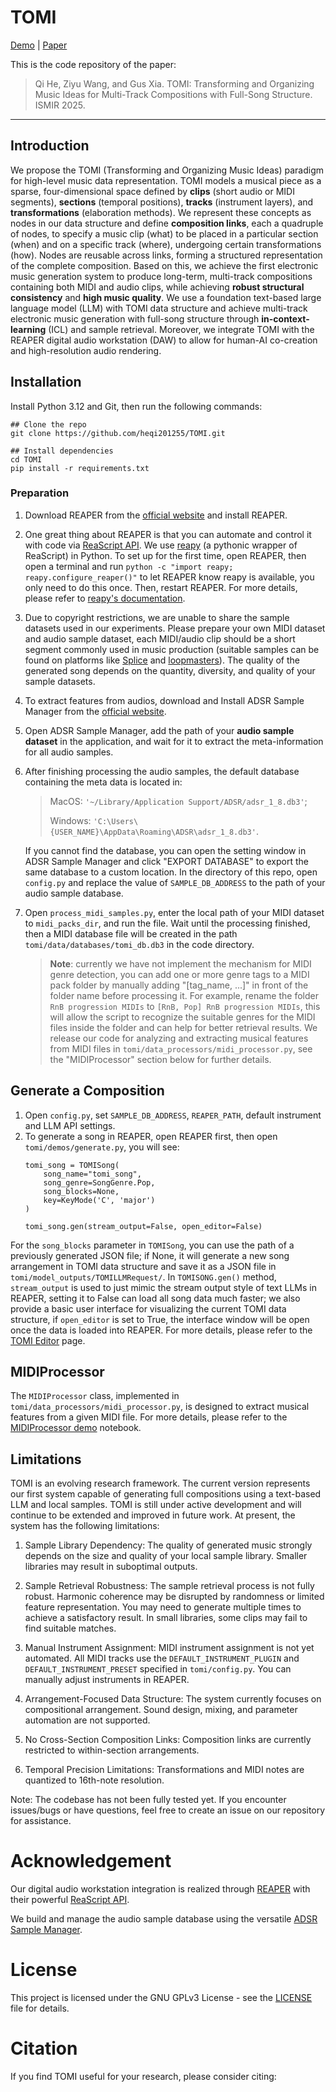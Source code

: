 # TOMI

[Demo](https://tomi-2025.github.io/) | [Paper]()

This is the code repository of the paper:

> Qi He, Ziyu Wang, and Gus Xia. TOMI: Transforming and Organizing Music Ideas for Multi-Track Compositions with Full-Song Structure. ISMIR 2025.
---
## Introduction
We propose the TOMI (Transforming and Organizing Music Ideas) paradigm for high-level music data representation.
TOMI models a musical piece as a sparse, four-dimensional space defined by **clips** (short audio or MIDI segments),
**sections** (temporal positions), **tracks** (instrument layers), and **transformations** (elaboration methods).
We represent these concepts as nodes in our data structure and define **composition links**, each a quadruple of nodes, to specify a music clip (what) to be placed in a particular section (when) and on a specific track (where), undergoing certain transformations (how). Nodes are reusable across links, forming a structured representation of the complete composition.
Based on this, we achieve the first electronic music generation system
to produce long-term, multi-track compositions containing both MIDI and audio clips, while achieving **robust structural consistency** and **high music quality**. We use
a foundation text-based large language model (LLM) with TOMI data structure and achieve multi-track electronic music generation with full-song structure through **in-context-learning** (ICL) and sample retrieval.
Moreover, we integrate TOMI with the REAPER digital audio workstation (DAW) to allow for human-AI co-creation and high-resolution audio rendering.


## Installation
Install Python 3.12 and Git, then run the following commands:
```
## Clone the repo
git clone https://github.com/heqi201255/TOMI.git

## Install dependencies
cd TOMI
pip install -r requirements.txt
```

### Preparation
1. Download REAPER from the [official website](https://www.reaper.fm/) and install REAPER.
2. One great thing about REAPER is that you can automate and control it with code via [ReaScript API](https://www.reaper.fm/sdk/reascript/reascript.php).
   We use [reapy](https://github.com/RomeoDespres/reapy) (a pythonic wrapper of ReaScript) in Python. To set up for the first time, open REAPER, then open a
   terminal and run `python -c "import reapy; reapy.configure_reaper()"` to let REAPER know reapy is available, you only need to do this once. Then,
   restart REAPER. For more details, please refer to [reapy's documentation](https://python-reapy.readthedocs.io/en/latest/install_guide.html).
3. Due to copyright restrictions, we are unable to share the sample datasets used in our experiments. Please prepare your own MIDI dataset and audio sample dataset, each MIDI/audio clip should be a
   short segment commonly used in music production (suitable samples can be found on platforms like [Splice](https://splice.com/) and [loopmasters](https://www.loopmasters.com/)).
   The quality of the generated song depends on the quantity, diversity, and quality of your sample datasets.
4. To extract features from audios, download and Install ADSR Sample Manager from the [official website](https://www.adsrsounds.com/product/software/adsr-sample-manager/).
5. Open ADSR Sample Manager, add the path of your **audio sample dataset** in the application, and wait for it to extract the meta-information for all audio samples.
6. After finishing processing the audio samples, the default database containing the meta data is located in:
   >   MacOS: `'~/Library/Application Support/ADSR/adsr_1_8.db3'`;
   >
   >   Windows: `'C:\Users\{USER_NAME}\AppData\Roaming\ADSR\adsr_1_8.db3'`.

   If you cannot find the database, you can open the setting window in ADSR Sample Manager and click "EXPORT DATABASE" to export the same database to a custom location.
   In the directory of this repo, open `config.py` and replace the value of `SAMPLE_DB_ADDRESS` to the path of your audio sample database.
7. Open `process_midi_samples.py`, enter the local path of your MIDI dataset to `midi_packs_dir`, and run the file. Wait until the processing finished, then a MIDI database file will be created
   in the path `tomi/data/databases/tomi_db.db3` in the code directory.

   >**Note**: currently we have not implement the mechanism for MIDI genre detection, you can add one or more genre tags to a MIDI pack folder by manually adding "[tag_name, ...]" in front of the folder name before processing it. For example,
   rename the folder `RnB progression MIDIs` to `[RnB, Pop] RnB progression MIDIs`, this will allow the script to recognize the suitable genres for the MIDI files inside the folder and can help for better
   retrieval results. We release our code for analyzing and extracting musical features from MIDI files in `tomi/data_processors/midi_processor.py`, see the "MIDIProcessor" section below for further details.

## Generate a Composition
1. Open `config.py`, set `SAMPLE_DB_ADDRESS`, `REAPER_PATH`, default instrument and LLM API settings.
2. To generate a song in REAPER, open REAPER first, then open `tomi/demos/generate.py`, you will see:
   ```
   tomi_song = TOMISong(
       song_name="tomi_song",
       song_genre=SongGenre.Pop,
       song_blocks=None,
       key=KeyMode('C', 'major')
   )
   
   tomi_song.gen(stream_output=False, open_editor=False)
   ```
For the `song_blocks` parameter in `TOMISong`, you can use the path of a previously generated JSON file; if None, it will generate a new song arrangement in TOMI data structure and save it as a JSON file in `tomi/model_outputs/TOMILLMRequest/`.
In `TOMISONG.gen()` method, `stream_output` is used to just mimic the stream output style of text LLMs in REAPER, setting it to False can load all song data much faster; we also provide a basic user interface for visualizing the current TOMI data structure, if `open_editor` is set to True, the interface window will be open once the data is loaded into REAPER. For more details, please refer to the [TOMI Editor](tomi/editor/README.md) page.

## MIDIProcessor
The `MIDIProcessor` class, implemented in `tomi/data_processors/midi_processor.py`, is designed to extract musical features from a given MIDI file. For more details, please refer to the [MIDIProcessor demo](tomi/demos/midi_stem_extraction_demo/midi_stem_extraction_demo.ipynb) notebook.

## Limitations
TOMI is an evolving research framework. The current version represents our first system capable of generating full compositions using a text-based LLM and local samples.
TOMI is still under active development and will continue to be extended and improved in future work. At present, the system has the following limitations:
1. Sample Library Dependency:
The quality of generated music strongly depends on the size and quality of your local sample library. Smaller libraries may result in suboptimal outputs.

2. Sample Retrieval Robustness:
The sample retrieval process is not fully robust. Harmonic coherence may be disrupted by randomness or limited feature representation. You may need to generate multiple times to achieve a satisfactory result. In small libraries, some clips may fail to find suitable matches.

3. Manual Instrument Assignment:
MIDI instrument assignment is not yet automated. All MIDI tracks use the `DEFAULT_INSTRUMENT_PLUGIN` and `DEFAULT_INSTRUMENT_PRESET` specified in `tomi/config.py`. You can manually adjust instruments in REAPER.

4. Arrangement-Focused Data Structure:
The system currently focuses on compositional arrangement. Sound design, mixing, and parameter automation are not supported.

5. No Cross-Section Composition Links:
Composition links are currently restricted to within-section arrangements.

6. Temporal Precision Limitations:
Transformations and MIDI notes are quantized to 16th-note resolution.

Note: The codebase has not been fully tested yet. If you encounter issues/bugs or have questions, feel free to create an issue on our repository for assistance.

# Acknowledgement
Our digital audio workstation integration is realized through [REAPER](https://www.reaper.fm/) with their powerful [ReaScript API](https://www.reaper.fm/sdk/reascript/reascript.php).

We build and manage the audio sample database using the versatile [ADSR Sample Manager](https://www.adsrsounds.com/product/software/adsr-sample-manager/).

# License
This project is licensed under the GNU GPLv3 License - see the [LICENSE](LICENSE) file for details.

[//]: # (# Contributing)

# Citation

If you find TOMI useful for your research, please consider citing:


```
```